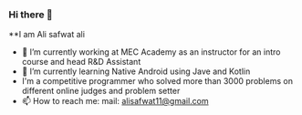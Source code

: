 ### Hi there 👋


**I am Ali safwat ali


- 🔭 I’m currently working at MEC Academy as an instructor for an intro course and head R&D Assistant
- 🌱 I’m currently learning Native Android using Jave and Kotlin
- I'm a competitive programmer who solved more than 3000 problems on different online judges and problem setter
- 📫 How to reach me:
       mail: alisafwat11@gmail.com

